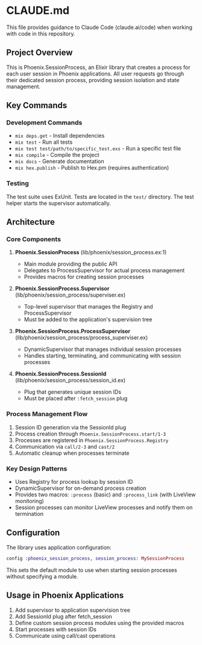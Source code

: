 # CLAUDE.md

This file provides guidance to Claude Code (claude.ai/code) when working with code in this repository.

## Project Overview

This is Phoenix.SessionProcess, an Elixir library that creates a process for each user session in Phoenix applications. All user requests go through their dedicated session process, providing session isolation and state management.

## Key Commands

### Development Commands
- `mix deps.get` - Install dependencies
- `mix test` - Run all tests
- `mix test test/path/to/specific_test.exs` - Run a specific test file
- `mix compile` - Compile the project
- `mix docs` - Generate documentation
- `mix hex.publish` - Publish to Hex.pm (requires authentication)

### Testing
The test suite uses ExUnit. Tests are located in the `test/` directory. The test helper starts the supervisor automatically.

## Architecture

### Core Components

1. **Phoenix.SessionProcess** (lib/phoenix/session_process.ex:1)
   - Main module providing the public API
   - Delegates to ProcessSupervisor for actual process management
   - Provides macros for creating session processes

2. **Phoenix.SessionProcess.Supervisor** (lib/phoenix/session_process/superviser.ex)
   - Top-level supervisor that manages the Registry and ProcessSupervisor
   - Must be added to the application's supervision tree

3. **Phoenix.SessionProcess.ProcessSupervisor** (lib/phoenix/session_process/process_superviser.ex)
   - DynamicSupervisor that manages individual session processes
   - Handles starting, terminating, and communicating with session processes

4. **Phoenix.SessionProcess.SessionId** (lib/phoenix/session_process/session_id.ex)
   - Plug that generates unique session IDs
   - Must be placed after `:fetch_session` plug

### Process Management Flow

1. Session ID generation via the SessionId plug
2. Process creation through `Phoenix.SessionProcess.start/1-3`
3. Processes are registered in `Phoenix.SessionProcess.Registry`
4. Communication via `call/2-3` and `cast/2`
5. Automatic cleanup when processes terminate

### Key Design Patterns

- Uses Registry for process lookup by session ID
- DynamicSupervisor for on-demand process creation
- Provides two macros: `:process` (basic) and `:process_link` (with LiveView monitoring)
- Session processes can monitor LiveView processes and notify them on termination

## Configuration

The library uses application configuration:
```elixir
config :phoenix_session_process, session_process: MySessionProcess
```

This sets the default module to use when starting session processes without specifying a module.

## Usage in Phoenix Applications

1. Add supervisor to application supervision tree
2. Add SessionId plug after fetch_session
3. Define custom session process modules using the provided macros
4. Start processes with session IDs
5. Communicate using call/cast operations